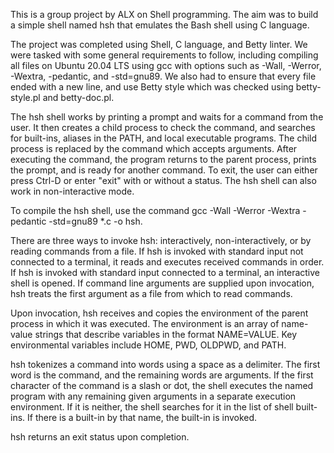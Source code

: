 This is a group project by ALX on Shell programming. The aim was to build a simple shell named hsh that emulates the Bash shell using C language.

The project was completed using Shell, C language, and Betty linter. We were tasked with some general requirements to follow, including compiling all files on Ubuntu 20.04 LTS using gcc with options such as -Wall, -Werror, -Wextra, -pedantic, and -std=gnu89. We also had to ensure that every file ended with a new line, and use Betty style which was checked using betty-style.pl and betty-doc.pl.

The hsh shell works by printing a prompt and waits for a command from the user. It then creates a child process to check the command, and searches for built-ins, aliases in the PATH, and local executable programs. The child process is replaced by the command which accepts arguments. After executing the command, the program returns to the parent process, prints the prompt, and is ready for another command. To exit, the user can either press Ctrl-D or enter "exit" with or without a status. The hsh shell can also work in non-interactive mode.

To compile the hsh shell, use the command gcc -Wall -Werror -Wextra -pedantic -std=gnu89 *.c -o hsh.

There are three ways to invoke hsh: interactively, non-interactively, or by reading commands from a file. If hsh is invoked with standard input not connected to a terminal, it reads and executes received commands in order. If hsh is invoked with standard input connected to a terminal, an interactive shell is opened. If command line arguments are supplied upon invocation, hsh treats the first argument as a file from which to read commands.

Upon invocation, hsh receives and copies the environment of the parent process in which it was executed. The environment is an array of name-value strings that describe variables in the format NAME=VALUE. Key environmental variables include HOME, PWD, OLDPWD, and PATH.

hsh tokenizes a command into words using a space as a delimiter. The first word is the command, and the remaining words are arguments. If the first character of the command is a slash or dot, the shell executes the named program with any remaining given arguments in a separate execution environment. If it is neither, the shell searches for it in the list of shell built-ins. If there is a built-in by that name, the built-in is invoked.

hsh returns an exit status upon completion.
